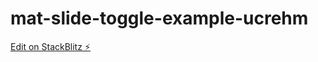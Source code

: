 # mat-slide-toggle-example-ucrehm

[Edit on StackBlitz ⚡️](https://stackblitz.com/edit/mat-slide-toggle-example-ucrehm)